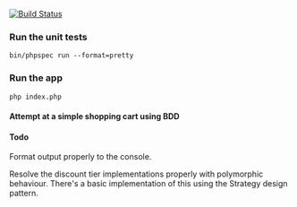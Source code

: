 [![Build Status](https://travis-ci.org/pferre/shopping-cart.svg?branch=master)](https://travis-ci.org/pferre/shopping-cart)

### Run the unit tests
```
bin/phpspec run --format=pretty
```
### Run the app
```
php index.php
```
#### Attempt at a simple shopping cart using BDD

#### Todo
Format output properly to the console.

Resolve the discount tier implementations properly with polymorphic behaviour. There's a basic implementation of this using the Strategy design pattern. 
